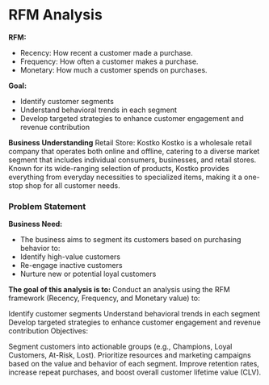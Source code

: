 # RFM Analysis

**RFM:**
- Recency: How recent a customer made a purchase.
- Frequency: How often a customer makes a purchase.
- Monetary: How much a customer spends on purchases.

**Goal:**
- Identify customer segments
- Understand behavioral trends in each segment
- Develop targeted strategies to enhance customer engagement and revenue contribution

**Business Understanding**
Retail Store: Kostko
Kostko is a wholesale retail company that operates both online and offline, catering to a diverse market segment that includes individual consumers, businesses, and retail stores.
Known for its wide-ranging selection of products, Kostko provides everything from everyday necessities to specialized items, making it a one-stop shop for all customer needs.

### Problem Statement
**Business Need:**
- The business aims to segment its customers based on purchasing behavior to:
- Identify high-value customers
- Re-engage inactive customers
- Nurture new or potential loyal customers

**The goal of this analysis is to:**
Conduct an analysis using the RFM framework (Recency, Frequency, and Monetary value) to:

Identify customer segments
Understand behavioral trends in each segment
Develop targeted strategies to enhance customer engagement and revenue contribution
Objectives:

Segment customers into actionable groups (e.g., Champions, Loyal Customers, At-Risk, Lost). Prioritize resources and marketing campaigns based on the value and behavior of each segment. Improve retention rates, increase repeat purchases, and boost overall customer lifetime value (CLV).
